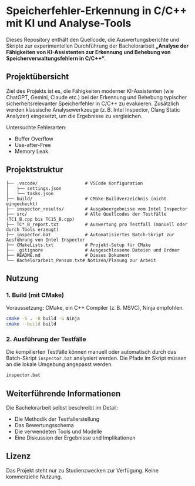 # Speicherfehler-Erkennung in C/C++ mit KI und Analyse-Tools

Dieses Repository enthält den Quellcode, die Auswertungsberichte und Skripte zur experimentellen Durchführung der Bachelorarbeit **„Analyse der Fähigkeiten von KI-Assistenten zur Erkennung und Behebung von Speicherverwaltungsfehlern in C/C++“**.

## Projektübersicht

Ziel des Projekts ist es, die Fähigkeiten moderner KI-Assistenten (wie ChatGPT, Gemini, Claude etc.) bei der Erkennung und Behebung typischer sicherheitsrelevanter Speicherfehler in C/C++ zu evaluieren. Zusätzlich werden klassische Analysewerkzeuge (z. B. Intel Inspector, Clang Static Analyzer) eingesetzt, um die Ergebnisse zu vergleichen.

Untersuchte Fehlerarten:

- Buffer Overflow
- Use-after-Free
- Memory Leak

## Projektstruktur

```
├── .vscode/                  # VSCode Konfiguration
│   ├── settings.json
│   └── tasks.json
├── build/                    # CMake-Buildverzeichnis (nicht eingecheckt)
├── inspector_results/        # Ausgabeergebnisse vom Intel Inspector
├── src/                      # Alle Quellcodes der Testfälle (TC1_B.cpp bis TC15_B.cpp)
├── TC*_B_report.txt          # Auswertung pro Testfall (manuell oder durch Tools erzeugt)
├── inspector.bat             # Automatisiertes Batch-Skript zur Ausführung von Intel Inspector
├── CMakeLists.txt            # Projekt-Setup für CMake
├── .gitignore                # Ausgeschlossene Dateien und Ordner
├── README.md                 # Dieses Dokument
└── Bachelorarbeit_Pensum.txt# Notizen/Planung zur Arbeit
```

## Nutzung

### 1. Build (mit CMake)
Voraussetzung: CMake, ein C++ Compiler (z. B. MSVC), Ninja empfohlen.

```bash
cmake -S . -B build -G Ninja
cmake --build build
```

### 2. Ausführung der Testfälle

Die kompilierten Testfälle können manuell oder automatisch durch das Batch-Skript `inspector.bat` analysiert werden. Die Pfade im Skript müssen an die lokale Umgebung angepasst werden.

```bash
inspector.bat
```

## Weiterführende Informationen

Die Bachelorarbeit selbst beschreibt im Detail:

- Die Methodik der Testfallerstellung
- Das Bewertungsschema
- Die verwendeten Tools und Modelle
- Eine Diskussion der Ergebnisse und Implikationen

## Lizenz

Das Projekt steht nur zu Studienzwecken zur Verfügung. Keine kommerzielle Nutzung.
